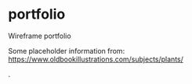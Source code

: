 # portfolio

Wireframe portfolio

Some placeholder information from:
<a href="https://www.oldbookillustrations.com/subjects/plants/">
https://www.oldbookillustrations.com/subjects/plants/ </a>

.
 
